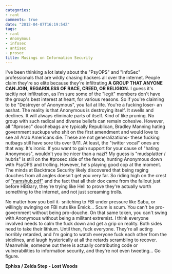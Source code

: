```yaml
---
categories:
- rant
comments: true
date: "2012-04-07T16:19:54Z"
tags:
- rant
- Anonymous
- infosec
- antisec
- prosec
title: Musings on Information Security
---
```


I've been thinking a lot lately about the "PsyOPS" and "InfoSec" professionals
that are wildly chasing hackers all over the internet. People claim they're so
elite because they're infiltrating **A GROUP THAT ANYONE CAN JOIN, REGARDLESS OF
RACE, CREED, OR RELIGION.** I guess it's tacitly not infiltration, as I'm sure
some of the "legit" members don't have the group's best interest at heart, for
various reasons. So if you're claiming to be "Destroyer of Anonymous", you fail
at life. You're a fucking loser- an asshat. The reality is that Anonymous is
destroying itself. It swells and declines. It will always eliminate parts of
itself. Kind of like pruning. No group with such radical and diverse beliefs can
remain cohesive. However, all "#prosec" douchebags are typically Republican,
Bradley Manning hating government suckups who shit on the first amendment and
would love to see all Arab Americans die. These are not generalizations- these
fucking nutbags still have sore tits over 9/11. At least, the "twitter vocal"
ones are that way. It's ironic. If you want to gain support for your cause of
"hating Anonymous", wouldn't you be nicer than a nazi? My guess is "mudsplatter
/ hubris" is still on the #prosec side of the fence, hunting Anonymous down with
PsyOPS and trolling. However, he's playing good cop at the moment. The minds at
Backtrace Security likely discovered that being raging douches from all angles
doesn't get you very far. So riding high on the crest of ["namshub.pdf"][1] and
the fact that all their dox came from the fallout just before HBGary, they're
trying like Hell to prove they're actually worth something to the internet, and
not just screaming trolls.

No matter how you boil it- snitching to FBI under pressure like Sabu, or
willingly swinging on FBI nuts like Emick... Scum is scum. You can't be
pro-government without being pro-douche. On that same token, you can't swing
with Anonymous without being a militant extremist. I think everyone involved
needs to calm the fuck down and get a grip on reality. Both sides need to take
their lithium. Until then, fuck everyone. They're all acting horribly retarded,
and I'm going to watch everyone fuck each other from the sidelines, and laugh
hysterically at all the retards scrambling to recover. Meanwhile, someone out
there is actually contributing code or vulnerabilities to information security,
and they're not even tweeting... Go figure.

**Ephixa / Zelda Step - Lost Woods**  
<object width="400" height="27" data="/swf/audio-player.swf" type="application/x-shockwave-flash">
<param name="bgcolor" value="#ffffff" />
<param name="flashvars" value="playerMode=embedded&amp;audioUrl=/audio/02 Lost Woods.mp3" />
<param name="wmode" value="window" />
<param name="quality" value="best" />
</object>

[1]: /download/namshub.pdf
